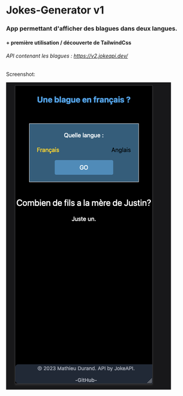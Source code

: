 # Jokes-Generator v1

### App permettant d'afficher des blagues dans deux langues.

#### + première utilisation / découverte de TailwindCss

###### API contenant les blagues : https://v2.jokeapi.dev/



Screenshot: 

![alt text](https://github.com/MathieuDurand28/Jokes-Generator/blob/main/public/screen%20JokesView.png?raw=true)






